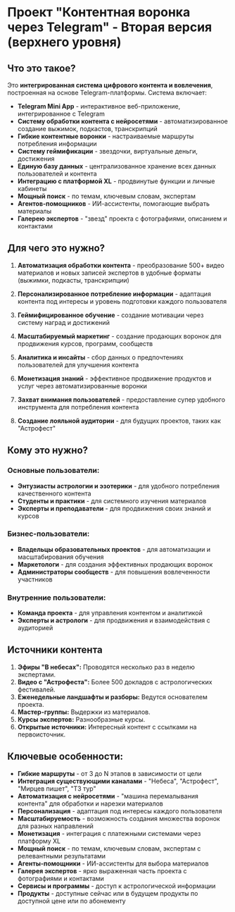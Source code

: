 # Проект "Контентная воронка через Telegram" - Вторая версия (верхнего уровня)

## Что это такое?

Это **интегрированная система цифрового контента и вовлечения**, построенная на основе Telegram-платформы. Система включает:

- **Telegram Mini App** - интерактивное веб-приложение, интегрированное с Telegram
- **Систему обработки контента с нейросетями** - автоматизированное создание выжимок, подкастов, транскрипций
- **Гибкие контентные воронки** - настраиваемые маршруты потребления информации
- **Систему геймификации** - звездочки, виртуальные деньги, достижения
- **Единую базу данных** - централизованное хранение всех данных пользователей и контента
- **Интеграцию с платформой XL** - продвинутые функции и личные кабинеты
- **Мощный поиск** - по темам, ключевым словам, экспертам
- **Агентов-помощников** - ИИ-ассистенты, помогающие выбрать материалы
- **Галерею экспертов** - "звезд" проекта с фотографиями, описанием и контактами

## Для чего это нужно?

1.  **Автоматизация обработки контента** - преобразование 500+ видео материалов и новых записей экспертов в удобные форматы (выжимки, подкасты, транскрипции)

2.  **Персонализированное потребление информации** - адаптация контента под интересы и уровень подготовки каждого пользователя

3.  **Геймифицированное обучение** - создание мотивации через систему наград и достижений

4.  **Масштабируемый маркетинг** - создание продающих воронок для продвижения курсов, программ, сообществ

5.  **Аналитика и инсайты** - сбор данных о предпочтениях пользователей для улучшения контента

6. **Монетизация знаний** - эффективное продвижение продуктов и услуг через автоматизированные воронки

7.  **Захват внимания пользователей** - предоставление супер удобного инструмента для потребления контента

8. **Создание лояльной аудитории** - для будущих проектов, таких как "Астрофест"

## Кому это нужно?

### Основные пользователи:
-   **Энтузиасты астрологии и эзотерики** - для удобного потребления качественного контента
-   **Студенты и практики** - для системного изучения материалов
-   **Эксперты и преподаватели** - для продвижения своих знаний и курсов

### Бизнес-пользователи:
-   **Владельцы образовательных проектов** - для автоматизации и масштабирования обучения
-   **Маркетологи** - для создания эффективных продающих воронок
-   **Администраторы сообществ** - для повышения вовлеченности участников

### Внутренние пользователи:
-   **Команда проекта** - для управления контентом и аналитикой
-   **Эксперты и астрологи** - для продвижения и взаимодействия с аудиторией

## Источники контента

1. **Эфиры "В небесах":** Проводятся несколько раз в неделю экспертами.
2. **Видео с "Астрофеста":** Более 500 докладов с астрологических фестивалей.
3.  **Еженедельные ландшафты и разборы:** Ведутся основателем проекта.
4.  **Мастер-группы:** Выдержки из материалов.
5.  **Курсы экспертов:** Разнообразные курсы.
6.  **Открытые источники:** Интересный контент с ссылками на первоисточник.

## Ключевые особенности:

-   **Гибкие маршруты** - от 3 до N этапов в зависимости от цели
-   **Интеграция существующими каналами** - "Небеса", "Астрофест", "Мирцев пишет", "ТЗ тур"
-   **Автоматизация с нейросетями** - "машина перемалывания контента" для обработки и нарезки материалов
-   **Персонализация** - адаптация под интересы каждого пользователя
-   **Масштабируемость** - возможность создания множества воронок для разных направлений
-   **Монетизация** - интеграция с платежными системами через платформу XL
-   **Мощный поиск** - по темам, ключевым словам, экспертам с релевантными результатами
-   **Агенты-помощники** - ИИ-ассистенты для выбора материалов
-   **Галерея экспертов** - ярко выраженная часть проекта с фотографиями и контактами
-   **Сервисы и программы** - доступ к астрологической информации
-   **Продукты** - доступные сейчас или в будущем продукты по доступной цене или по абонементу